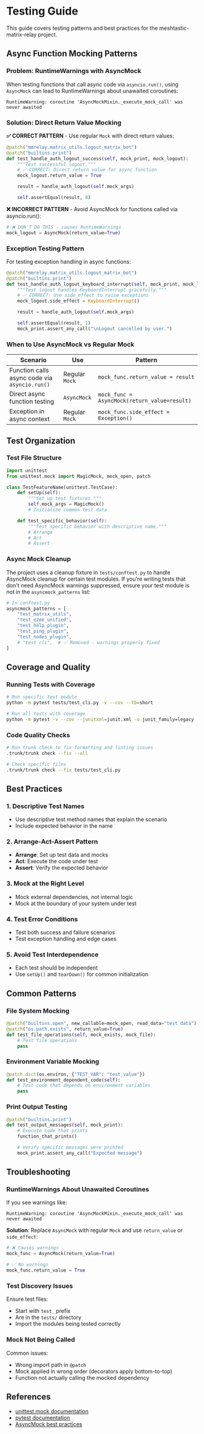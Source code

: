 # Testing Guide

This guide covers testing patterns and best practices for the meshtastic-matrix-relay project.

## Async Function Mocking Patterns

### Problem: RuntimeWarnings with AsyncMock

When testing functions that call async code via `asyncio.run()`, using `AsyncMock` can lead to RuntimeWarnings about unawaited coroutines:

```
RuntimeWarning: coroutine 'AsyncMockMixin._execute_mock_call' was never awaited
```

### Solution: Direct Return Value Mocking

**✅ CORRECT PATTERN** - Use regular `Mock` with direct return values:

```python
@patch("mmrelay.matrix_utils.logout_matrix_bot")
@patch("builtins.print")
def test_handle_auth_logout_success(self, mock_print, mock_logout):
    """Test successful logout."""
    # ✅ CORRECT: Direct return value for async function
    mock_logout.return_value = True

    result = handle_auth_logout(self.mock_args)

    self.assertEqual(result, 0)
```

**❌ INCORRECT PATTERN** - Avoid AsyncMock for functions called via asyncio.run():

```python
# ❌ DON'T DO THIS - causes RuntimeWarnings
mock_logout = AsyncMock(return_value=True)
```

### Exception Testing Pattern

For testing exception handling in async functions:

```python
@patch("mmrelay.matrix_utils.logout_matrix_bot")
@patch("builtins.print")
def test_handle_auth_logout_keyboard_interrupt(self, mock_print, mock_logout):
    """Test logout handles KeyboardInterrupt gracefully."""
    # ✅ CORRECT: Use side_effect to raise exceptions
    mock_logout.side_effect = KeyboardInterrupt()

    result = handle_auth_logout(self.mock_args)

    self.assertEqual(result, 1)
    mock_print.assert_any_call("\nLogout cancelled by user.")
```

### When to Use AsyncMock vs Regular Mock

| Scenario                                      | Use            | Pattern                                      |
| --------------------------------------------- | -------------- | -------------------------------------------- |
| Function calls async code via `asyncio.run()` | Regular `Mock` | `mock_func.return_value = result`            |
| Direct async function testing                 | `AsyncMock`    | `mock_func = AsyncMock(return_value=result)` |
| Exception in async context                    | Regular `Mock` | `mock_func.side_effect = Exception()`        |

## Test Organization

### Test File Structure

```python
import unittest
from unittest.mock import MagicMock, mock_open, patch

class TestFeatureName(unittest.TestCase):
    def setUp(self):
        """Set up test fixtures."""
        self.mock_args = MagicMock()
        # Initialize common test data

    def test_specific_behavior(self):
        """Test specific behavior with descriptive name."""
        # Arrange
        # Act
        # Assert
```

### Async Mock Cleanup

The project uses a cleanup fixture in `tests/conftest.py` to handle AsyncMock cleanup for certain test modules. If you're writing tests that don't need AsyncMock warnings suppressed, ensure your test module is not in the `asyncmock_patterns` list:

```python
# In conftest.py
asyncmock_patterns = [
    "test_matrix_utils",
    "test_e2ee_unified",
    "test_help_plugin",
    "test_ping_plugin",
    "test_nodes_plugin",
    # "test_cli",  # ✅ Removed - warnings properly fixed
]
```

## Coverage and Quality

### Running Tests with Coverage

```bash
# Run specific test module
python -m pytest tests/test_cli.py -v --cov --tb=short

# Run all tests with coverage
python -m pytest -v --cov --junitxml=junit.xml -o junit_family=legacy
```

### Code Quality Checks

```bash
# Run trunk check to fix formatting and linting issues
.trunk/trunk check --fix --all

# Check specific files
.trunk/trunk check --fix tests/test_cli.py
```

## Best Practices

### 1. Descriptive Test Names

- Use descriptive test method names that explain the scenario
- Include expected behavior in the name

### 2. Arrange-Act-Assert Pattern

- **Arrange**: Set up test data and mocks
- **Act**: Execute the code under test
- **Assert**: Verify the expected behavior

### 3. Mock at the Right Level

- Mock external dependencies, not internal logic
- Mock at the boundary of your system under test

### 4. Test Error Conditions

- Test both success and failure scenarios
- Test exception handling and edge cases

### 5. Avoid Test Interdependence

- Each test should be independent
- Use `setUp()` and `tearDown()` for common initialization

## Common Patterns

### File System Mocking

```python
@patch("builtins.open", new_callable=mock_open, read_data="test data")
@patch("os.path.exists", return_value=True)
def test_file_operations(self, mock_exists, mock_file):
    # Test file operations
    pass
```

### Environment Variable Mocking

```python
@patch.dict(os.environ, {"TEST_VAR": "test_value"})
def test_environment_dependent_code(self):
    # Test code that depends on environment variables
    pass
```

### Print Output Testing

```python
@patch("builtins.print")
def test_output_messages(self, mock_print):
    # Execute code that prints
    function_that_prints()

    # Verify specific messages were printed
    mock_print.assert_any_call("Expected message")
```

## Troubleshooting

### RuntimeWarnings About Unawaited Coroutines

If you see warnings like:

```
RuntimeWarning: coroutine 'AsyncMockMixin._execute_mock_call' was never awaited
```

**Solution**: Replace `AsyncMock` with regular `Mock` and use `return_value` or `side_effect`:

```python
# ❌ Causes warnings
mock_func = AsyncMock(return_value=True)

# ✅ No warnings
mock_func.return_value = True
```

### Test Discovery Issues

Ensure test files:

- Start with `test_` prefix
- Are in the `tests/` directory
- Import the modules being tested correctly

### Mock Not Being Called

Common issues:

- Wrong import path in `@patch`
- Mock applied in wrong order (decorators apply bottom-to-top)
- Function not actually calling the mocked dependency

## References

- [unittest.mock documentation](https://docs.python.org/3/library/unittest.mock.html)
- [pytest documentation](https://docs.pytest.org/)
- [AsyncMock best practices](https://docs.python.org/3/library/unittest.mock.html#unittest.mock.AsyncMock)
